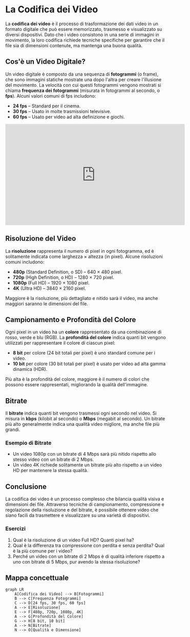 # La Codifica dei Video

La **codifica dei video** è il processo di trasformazione dei dati video in un formato digitale che può essere memorizzato, trasmesso e visualizzato su diversi dispositivi. Dato che i video consistono in una serie di immagini in movimento, la loro codifica richiede tecniche specifiche per garantire che il file sia di dimensioni contenute, ma mantenga una buona qualità.

## Cos'è un Video Digitale?

Un video digitale è composto da una sequenza di **fotogrammi** (o frame), che sono immagini statiche mostrate una dopo l'altra per creare l'illusione del movimento. La velocità con cui questi fotogrammi vengono mostrati si chiama **frequenza dei fotogrammi** (misurata in fotogrammi al secondo, o **fps**). Alcuni valori comuni di fps includono:

* **24 fps** – Standard per il cinema.
* **30 fps** – Usato in molte trasmissioni televisive.
* **60 fps** – Usato per video ad alta definizione e giochi.

<iframe width="560" height="315" src="https://www.youtube.com/embed/3UXyKoT-cog?si=SV0ei_g9OJiSh0zW" title="YouTube video player" frameborder="0" allow="accelerometer; autoplay; clipboard-write; encrypted-media; gyroscope; picture-in-picture; web-share" referrerpolicy="strict-origin-when-cross-origin" allowfullscreen></iframe>

## Risoluzione del Video

La **risoluzione** rappresenta il numero di pixel in ogni fotogramma, ed è solitamente indicata come larghezza × altezza (in pixel). Alcune risoluzioni comuni includono:

* **480p** (Standard Definition, o SD) – 640 × 480 pixel.
* **720p** (High Definition, o HD) – 1280 × 720 pixel.
* **1080p** (Full HD) – 1920 × 1080 pixel.
* **4K** (Ultra HD) – 3840 × 2160 pixel.

Maggiore è la risoluzione, più dettagliato e nitido sarà il video, ma anche maggiori saranno le dimensioni del file.

## Campionamento e Profondità del Colore

Ogni pixel in un video ha un **colore** rappresentato da una combinazione di rosso, verde e blu (RGB). La **profondità del colore** indica quanti bit vengono utilizzati per rappresentare il colore di ciascun pixel:

* **8 bit** per colore (24 bit totali per pixel) è uno standard comune per i video.
* **10 bit** per colore (30 bit totali per pixel) è usato per video ad alta gamma dinamica (HDR).

Più alta è la profondità del colore, maggiore è il numero di colori che possono essere rappresentati, migliorando la qualità dell'immagine.

## Bitrate

Il **bitrate** indica quanti bit vengono trasmessi ogni secondo nel video. Si misura in **kbps** (kilobit al secondo) o **Mbps** (megabit al secondo). Un bitrate più alto generalmente indica una qualità video migliore, ma anche file più grandi.

### Esempio di Bitrate

* Un video 1080p con un bitrate di 4 Mbps sarà più nitido rispetto allo stesso video con un bitrate di 2 Mbps.
* Un video 4K richiede solitamente un bitrate più alto rispetto a un video HD per mantenere la stessa qualità.

## Conclusione

La codifica dei video è un processo complesso che bilancia qualità visiva e dimensioni dei file. Attraverso tecniche di campionamento, compressione e regolazione della risoluzione e del bitrate, è possibile ottenere video che siano facili da trasmettere e visualizzare su una varietà di dispositivi.

### Esercizi

1. Qual è la risoluzione di un video Full HD? Quanti pixel ha?
2. Qual è la differenza tra compressione con perdita e senza perdita? Qual è la più comune per i video?
3. Perché un video con un bitrate di 2 Mbps è di qualità inferiore rispetto a uno con bitrate di 5 Mbps, pur avendo la stessa risoluzione?

## Mappa concettuale

```mermaid
graph LR
    A[Codifica dei Video] --> B[Fotogrammi]
    B --> C[Frequenza Fotogrammi]
    C --> D[24 fps, 30 fps, 60 fps]
    A --> E[Risoluzione]
    E --> F[480p, 720p, 1080p, 4K]
    A --> G[Profondità del Colore]
    G --> H[8 bit, 10 bit]
    A --> N[Bitrate]
    N --> O[Qualità e Dimensione]
```
